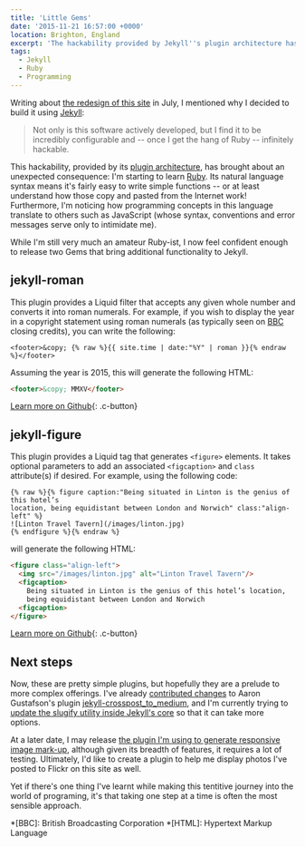 ```yaml
---
title: 'Little Gems'
date: '2015-11-21 16:57:00 +0000'
location: Brighton, England
excerpt: 'The hackability provided by Jekyll''s plugin architecture has brought about an unexpected consequence: I''m starting to learn Ruby.'
tags:
  - Jekyll
  - Ruby
  - Programming
---
```

Writing about [the redesign of this site][1] in July, I mentioned why I decided to build it using [Jekyll][2]:

> Not only is this software actively developed, but I find it to be incredibly configurable and -- once I get the hang of Ruby -- infinitely hackable.

This hackability, provided by its [plugin architecture][3], has brought about an unexpected consequence: I'm starting to learn [Ruby][4]. Its natural language syntax means it's fairly easy to write simple functions -- or at least understand how those copy and pasted from the Internet work! Furthermore, I'm noticing how programming concepts in this language translate to others such as JavaScript (whose syntax, conventions and error messages serve only to intimidate me).

While I'm still very much an amateur Ruby-ist, I now feel confident enough to release two Gems that bring additional functionality to Jekyll.

## jekyll-roman
This plugin provides a Liquid filter that accepts any given whole number and converts it into roman numerals. For example, if you wish to display the year in a copyright statement using roman numerals (as typically seen on [BBC][5] closing credits), you can write the following:

~~~ liquid
<footer>&copy; {% raw %}{{ site.time | date:"%Y" | roman }}{% endraw %}</footer>
~~~

Assuming the year is 2015, this will generate the following HTML:

~~~ html
<footer>&copy; MMXV</footer>
~~~

[Learn more on Github][6]{: .c-button}

## jekyll-figure
This plugin provides a Liquid tag that generates `<figure>` elements. It takes optional parameters to add an associated `<figcaption>` and `class` attribute(s) if desired. For example, using the following code:

~~~ liquid
{% raw %}{% figure caption:"Being situated in Linton is the genius of this hotel’s
location, being equidistant between London and Norwich" class:"align-left" %}
![Linton Travel Tavern](/images/linton.jpg)
{% endfigure %}{% endraw %}
~~~

will generate the following HTML:

~~~ html
<figure class="align-left">
  <img src="/images/linton.jpg" alt="Linton Travel Tavern"/>
  <figcaption>
    Being situated in Linton is the genius of this hotel’s location,
    being equidistant between London and Norwich
  <figcaption>
</figure>
~~~

[Learn more on Github][7]{: .c-button}

## Next steps
Now, these are pretty simple plugins, but hopefully they are a prelude to more complex offerings. I've already [contributed changes][8] to Aaron Gustafson's plugin [jekyll-crosspost_to_medium][9], and I'm currently trying to [update the slugify utility inside Jekyll's core][10] so that it can take more options.

At a later date, I may release [the plugin I'm using to generate responsive image mark-up][11], although given its breadth of features, it requires a lot of testing. Ultimately, I'd like to create a plugin to help me display photos I've posted to Flickr on this site as well.

Yet if there's one thing I've learnt while making this tentitive journey into the world of programing, it's that taking one step at a time is often the most sensible approach.

[1]: /2015/07/shipped
[2]: http://jekyllrb.com
[3]: http://jekyllrb.com/docs/plugins/
[4]: https://www.ruby-lang.org/en/
[5]: http://www.bbc.co.uk/commissioning/tv/production/articles/credits-branding-trademarks
[6]: https://github.com/paulrobertlloyd/jekyll-roman
[7]: https://github.com/paulrobertlloyd/jekyll-figure
[8]: https://github.com/aarongustafson/jekyll-crosspost_to_medium/pull/3
[9]: https://github.com/aarongustafson/jekyll-crosspost_to_medium
[10]: https://talk.jekyllrb.com/t/is-there-a-desirability-for-configurable-slugify-character-in-core/1558/6
[11]: https://github.com/paulrobertlloyd/paulrobertlloyd.com/blob/2c9a499/source/_plugins/picture.rb

*[BBC]: British Broadcasting Corporation
*[HTML]: Hypertext Markup Language

